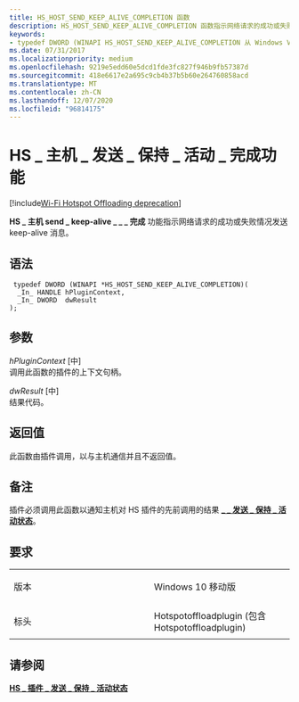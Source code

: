 ```yaml
---
title: HS_HOST_SEND_KEEP_ALIVE_COMPLETION 函数
description: HS_HOST_SEND_KEEP_ALIVE_COMPLETION 函数指示网络请求的成功或失败情况发送 keep-alive 消息。
keywords:
- typedef DWORD (WINAPI HS_HOST_SEND_KEEP_ALIVE_COMPLETION 从 Windows Vista 开始) 函数网络驱动程序
ms.date: 07/31/2017
ms.localizationpriority: medium
ms.openlocfilehash: 9219e5edd60e5dcd1fde3fc827f946b9fb57387d
ms.sourcegitcommit: 418e6617e2a695c9cb4b37b5b60e264760858acd
ms.translationtype: MT
ms.contentlocale: zh-CN
ms.lasthandoff: 12/07/2020
ms.locfileid: "96814175"
---
```

# <a name="hs_host_send_keep_alive_completion-function"></a>HS \_ 主机 \_ 发送 \_ 保持 \_ 活动 \_ 完成功能

[!include[Wi-Fi Hotspot Offloading deprecation](../includes/wi-fi-hotspot-offloading-deprecation.md)]


**HS \_ 主机 send \_ keep-alive \_ \_ \_ 完成** 功能指示网络请求的成功或失败情况发送 keep-alive 消息。

<a name="syntax"></a>语法
------

```ManagedCPlusPlus
 typedef DWORD (WINAPI *HS_HOST_SEND_KEEP_ALIVE_COMPLETION)(
  _In_ HANDLE hPluginContext,
  _In_ DWORD  dwResult
);
```

<a name="parameters"></a>参数
----------

*hPluginContext* \[中\]  
调用此函数的插件的上下文句柄。

*dwResult* \[中\]  
结果代码。

<a name="return-value"></a>返回值
------------

此函数由插件调用，以与主机通信并且不返回值。

<a name="remarks"></a>备注
-------

插件必须调用此函数以通知主机对 HS 插件的先前调用的结果 [**\_ \_ 发送 \_ 保持 \_ 活动状态**](hs-plugin-send-keep-alive.md)。

<a name="requirements"></a>要求
------------

<table>
<colgroup>
<col width="50%" />
<col width="50%" />
</colgroup>
<tbody>
<tr class="odd">
<td><p>版本</p></td>
<td><p>Windows 10 移动版</p></td>
</tr>
<tr class="even">
<td><p>标头</p></td>
<td>Hotspotoffloadplugin (包含 Hotspotoffloadplugin) </td>
</tr>
</tbody>
</table>

## <a name="see-also"></a>请参阅


[**HS \_ 插件 \_ 发送 \_ 保持 \_ 活动状态**](hs-plugin-send-keep-alive.md)

 

 




